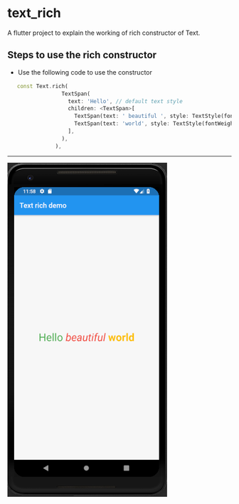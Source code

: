 # text_rich

A flutter project to explain the working of rich constructor of Text.

## Steps to use the rich constructor

 - Use the following code to use the constructor

 ```dart
    const Text.rich(
                  TextSpan(
                    text: 'Hello', // default text style
                    children: <TextSpan>[
                      TextSpan(text: ' beautiful ', style: TextStyle(fontStyle: FontStyle.italic)),
                      TextSpan(text: 'world', style: TextStyle(fontWeight: FontWeight.bold)),
                    ],
                  ),
                ),

 ```

<hr>

 ![](./screenshot/screen.png)
